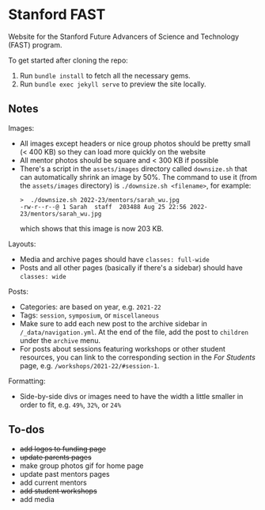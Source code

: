 # Stanford FAST

Website for the Stanford Future Advancers of Science and Technology (FAST) program.

To get started after cloning the repo:
1. Run `bundle install` to fetch all the necessary gems.
2. Run `bundle exec jekyll serve` to preview the site locally.


## Notes

Images:
- All images except headers or nice group photos should be pretty small (< 400 KB) so they can load more quickly on the website
- All mentor photos should be square and < 300 KB if possible
- There's a script in the `assets/images` directory called `downsize.sh` that can automatically shrink an image by 50%. The command to use it (from the `assets/images` directory) is `./downsize.sh <filename>`, for example:
  ```
  >  ./downsize.sh 2022-23/mentors/sarah_wu.jpg
  -rw-r--r--@ 1 Sarah  staff  203488 Aug 25 22:56 2022-23/mentors/sarah_wu.jpg
  ```
  which shows that this image is now 203 KB.

Layouts:
- Media and archive pages should have `classes: full-wide`
- Posts and all other pages (basically if there's a sidebar) should have `classes: wide`

Posts:
- Categories: are based on year, e.g. `2021-22`
- Tags: `session`, `symposium`, or `miscellaneous`
- Make sure to add each new post to the archive sidebar in `/_data/navigation.yml`. At the end of the file, add the post to `children` under the `archive` menu.
- For posts about sessions featuring workshops or other student resources, you can link to the corresponding section in the _For Students_ page, e.g. `/workshops/2021-22/#session-1`.

Formatting:
- Side-by-side divs or images need to have the width a little smaller in order to fit, e.g. `49%`, `32%`, or `24%`


## To-dos

- ~~add logos to funding page~~
- ~~update parents pages~~
- make group photos gif for home page
- update past mentors pages
- add current mentors
- ~~add student workshops~~
- add media
